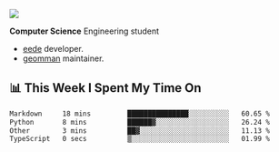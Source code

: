 ![](https://komarev.com/ghpvc/?username=brauliorivas&color=green)

**Computer Science** Engineering student

- [eede](https://github.com/key4hep/eede) developer.
- [geomman](https://www.freshports.org/sysutils/geomman) maintainer.

## 📊 This Week I Spent My Time On

<!--START_SECTION:waka-->

```txt
Markdown     18 mins         ███████████████░░░░░░░░░░   60.65 %
Python       8 mins          ██████▓░░░░░░░░░░░░░░░░░░   26.24 %
Other        3 mins          ██▓░░░░░░░░░░░░░░░░░░░░░░   11.13 %
TypeScript   0 secs          ▒░░░░░░░░░░░░░░░░░░░░░░░░   01.99 %
```

<!--END_SECTION:waka-->
